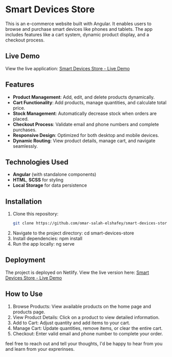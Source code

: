 # Smart Devices Store

This is an e-commerce website built with Angular. 
It enables users to browse and purchase smart devices like phones and tablets. 
The app includes features like a cart system, dynamic product display, and a checkout process.

## Live Demo

View the live application:  [Smart Devices Store - Live Demo](https://smart-devices-store.netlify.app/)

## Features

- **Product Management**: Add, edit, and delete products dynamically.
- **Cart Functionality**: Add products, manage quantities, and calculate total price.
- **Stock Management**: Automatically decrease stock when orders are placed.
- **Checkout Process**: Validate email and phone numbers and complete purchases.
- **Responsive Design**: Optimized for both desktop and mobile devices.
- **Dynamic Routing**: View product details, manage cart, and navigate seamlessly.

## Technologies Used

- **Angular** (with standalone components)
- **HTML**, **SCSS** for styling
- **Local Storage** for data persistence
  
## Installation

1. Clone this repository:  
   ```bash
   git clone https://github.com/omar-salah-elshafey/smart-devices-store.git
2. Navigate to the project directory:
  cd smart-devices-store
3. Install dependencies:
  npm install
4. Run the app locally:
  ng serve

## Deployment

The project is deployed on Netlify. View the live version here: [Smart Devices Store - Live Demo](https://smart-devices-store.netlify.app/)

## How to Use

1. Browse Products: View available products on the home page and products page.
2. View Product Details: Click on a product to view detailed information.
3. Add to Cart: Adjust quantity and add items to your cart.
4. Manage Cart: Update quantities, remove items, or clear the entire cart.
5. Checkout: Enter valid email and phone number to complete your order.

feel free to reach out and tell your thoughts, I'd be happy to hear from you and learn from your exprerinses.
